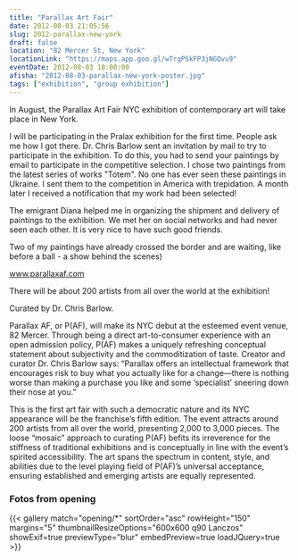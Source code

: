 ```yaml
---
title: "Parallax Art Fair"
date: 2012-08-03 21:05:56
slug: 2012-parallax-new-york
draft: false
location: "82 Mercer St, New York"
locationLink: "https://maps.app.goo.gl/wTrgPSkFP3jNGQvu9"
eventDate: 2012-08-03 18:00:00
afisha: "2012-08-03-parallax-new-york-poster.jpg"
tags: ["exhibition", "group exhibition"]
---
```


In August, the Parallax Art Fair NYC exhibition of contemporary art will take place in New York.

I will be participating in the Pralax exhibition for the first time. People ask me how I got there. Dr. Chris Barlow sent an invitation by mail to try to participate in the exhibition. To do this, you had to send your paintings by email to participate in the competitive selection. I chose two paintings from the latest series of works "Totem". No one has ever seen these paintings in Ukraine. I sent them to the competition in America with trepidation. A month later I received a notification that my work had been selected!

The emigrant Diana helped me in organizing the shipment and delivery of paintings to the exhibition. We met her on social networks and had never seen each other. It is very nice to have such good friends.

Two of my paintings have already crossed the border and are waiting, like before a ball - a show behind the scenes)

www.parallaxaf.com

There will be about 200 artists from all over the world at the exhibition!

Curated by Dr. Chris Barlow.

Parallax AF, or P(AF), will make its NYC debut at the esteemed event venue, 82 Mercer. Through being a direct art-to-consumer experience with an open admission policy, P(AF) makes a uniquely refreshing conceptual statement about subjectivity and the commoditization of taste. Creator and curator Dr. Chris Barlow says: “Parallax offers an intellectual framework that encourages risk to buy what you actually like for a change—there is nothing worse than making a purchase you like and some ‘specialist’ sneering down their nose at you.”

This is the first art fair with such a democratic nature and its NYC appearance will be the franchise’s fifth edition. The event attracts around 200 artists from all over the world, presenting 2,000 to 3,000 pieces. The loose “mosaic” approach to curating P(AF) befits its irreverence for the stiffness of traditional exhibitions and is conceptually in line with the event’s spirited accessibility. The art spans the spectrum in content, style, and abilities due to the level playing field of P(AF)’s universal acceptance, ensuring established and emerging artists are equally represented.

### Fotos from opening

{{< gallery match="opening/*" sortOrder="asc" rowHeight="150" margins="5" thumbnailResizeOptions="600x600 q90 Lanczos" showExif=true previewType="blur" embedPreview=true loadJQuery=true >}}